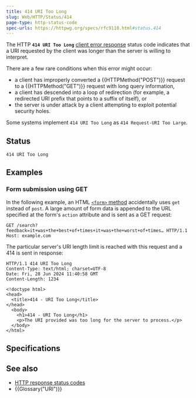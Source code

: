 ```yaml
---
title: 414 URI Too Long
slug: Web/HTTP/Status/414
page-type: http-status-code
spec-urls: https://httpwg.org/specs/rfc9110.html#status.414
---
```




The HTTP **`414 URI Too Long`** [client error response](/Web/HTTP/Status#client_error_responses) status code indicates that a URI requested by the client was longer than the server is willing to interpret.

There are a few rare conditions when this error might occur:

- a client has improperly converted a {{HTTPMethod("POST")}} request to a {{HTTPMethod("GET")}} request with long query information,
- a client has descended into a loop of redirection (for example, a redirected URI prefix that points to a suffix of itself), or
- the server is under attack by a client attempting to exploit potential security holes.

Some systems implement `414 URI Too Long` as `414 Request-URI Too Large`.

## Status

```http
414 URI Too Long
```

## Examples

### Form submission using GET

In the following example, an HTML [`<form>` method](/Web/HTML/Element/form#method) accidentally uses `get` instead of `post`.
A large amount of form data is appended to the URL specified at the form's `action` attribute and is sent as a GET request:

```http
GET /search?feedback=it+was+the+best+of+times+it+was+the+worst+of+times… HTTP/1.1
Host: example.com
```

The particular server's URI length limit is reached with this request and a 414 is sent in response:

```http
HTTP/1.1 414 URI Too Long
Content-Type: text/html; charset=UTF-8
Date: Fri, 28 Jun 2024 11:40:58 GMT
Content-Length: 1234

<!doctype html>
<head>
  <title>414 - URI Too Long</title>
</head>
  <body>
    <h1>414 - URI Too Long</h1>
    <p>The URI provided was too long for the server to process.</p>
  </body>
</html>
```

## Specifications



## See also

- [HTTP response status codes](/Web/HTTP/Status)
- {{Glossary("URI")}}
